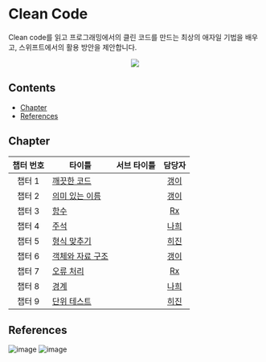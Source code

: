 # Clean Code

Clean code를 읽고 프로그래밍에서의 클린 코드를 만드는 최상의 애자일 기법을 배우고, 스위프트에서의 활용 방안을 제안합니다.

<p align="center">
  <img src="https://image.aladin.co.kr/product/3408/36/cover500/8966260950_2.jpg" />
</p>

## Contents

- [Chapter](#Chapter)
- [References](#References)

## Chapter

| 챕터 번호 | <center>타이틀</center>                              | <center>서브 타이틀</center> |     담당자      |
| :-------: | ---------------------------------------------------- | ---------------------------- | :-------------: |
|  챕터 1   | [깨끗한 코드](1장_깨끗한_코드/chapter1.md)           |                              | [갱이][gaeng2y] |
|  챕터 2   | [의미 있는 이름](2장_의미_있는_이름/chapter2.md)     |                              | [갱이][gaeng2y] |
|  챕터 3   | [함수](3장_함수/chapter3.md)                         |                              | [Rx][kangddong] |
|  챕터 4   | [주석](4장_주석/chapter4.md)                         |                              |  [나희][nahee]  |
|  챕터 5   | [형식 맞추기](5장_형식_맞추기/chapter5.md)           |                              | [히진][heejin]  |
|  챕터 6   | [객체와 자료 구조](6장_객체와_자료_구조/chapter6.md) |                              | [갱이][gaeng2y] |
|  챕터 7   | [오류 처리](7장_오류처리/chapter7.md)                |                              | [Rx][kangddong] |
|  챕터 8   | [경계](8장_경계/chapter8.md)                         |                              |  [나희][nahee]  |
|  챕터 9   | [단위 테스트](9장_단위_테스트/chapter9.md)           |                              | [히진][heejin]  |

## References

![image](https://user-images.githubusercontent.com/48209839/197956570-f12f9f03-e53f-4797-8417-0f3b363a1606.png) ![image](https://user-images.githubusercontent.com/48209839/197956642-1b386afb-0059-48d1-bf5d-b95003fcd1ad.png)

[gaeng2y]: https://github.com/gaeng2y
[nahee]: https://github.com/k-nh
[heejin]: https://github.com/heejin342
[kangddong]: https://github.com/kangddong
